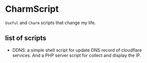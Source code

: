 # CharmScript
`Useful` and `Charm` scripts that change my life.

## list of scripts
- DDNS:	a simple shell script for update DNS record of cloudflare services. And a PHP server script for collect and display the IP.